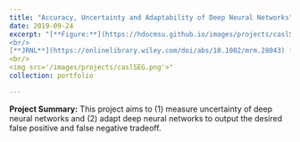 ```yaml
---
title: "Accuracy, Uncertainty and Adaptability of Deep Neural Networks"
date: 2019-09-24
excerpt: "[**Figure:**](https://hdocmsu.github.io/images/projects/caslSEG.png) The project aims to (1) measure uncertainty of deep neural networks and (2) adapt deep neural networks to output the desired false-positive vs. false-negative tradeoff. 
<br/>
[**JRNL**](https://onlinelibrary.wiley.com/doi/abs/10.1002/mrm.28043) [**PDF**]( [**PDF**]({{ site.url}}/files/pubs/do_mrm2017.pdf){:target="_blank"}) [**ARXIV**](https://arxiv.org/abs/1812.03974)
<br/>
<img src='/images/projects/caslSEG.png'>"
collection: portfolio

---
```

**Project Summary:** This project aims to (1) measure uncertainty of deep neural networks and (2) adapt deep neural networks to output the desired false positive and false negative tradeoff.
